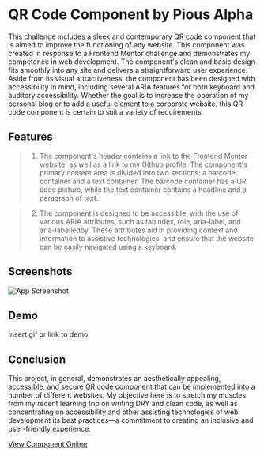 # QR Code Component by Pious Alpha

This challenge includes a sleek and contemporary QR code component that is aimed to improve the functioning of any website. This component was created in response to a Frontend Mentor challenge and demonstrates my competence in web development. The component's clean and basic design fits smoothly into any site and delivers a straightforward user experience. Aside from its visual attractiveness, the component has been designed with accessibility in mind, including several ARIA features for both keyboard and auditory accessibility. Whether the goal is to increase the operation of my personal blog or to add a useful element to a corporate website, this QR code component is certain to suit a variety of requirements.

## Features
> 1. The component's header contains a link to the Frontend Mentor website, as well as a link to my Github profile. The component's primary content area is divided into two sections: a barcode container and a text container. The barcode container has a QR code picture, while the text container contains a headline and a paragraph of text.

> 2. The component is designed to be accessible, with the use of various ARIA attributes, such as tabindex, role, aria-label, and aria-labelledby. These attributes aid in providing context and information to assistive technologies, and ensure that the website can be easily navigated using a keyboard.


## Screenshots

![App Screenshot](https://via.placeholder.com/468x300?text=App+Screenshot+Here)


## Demo

Insert gif or link to demo


## Conclusion

This project, in general, demonstrates an aesthetically appealing, accessible, and secure QR code component that can be implemented into a number of different websites. My objective here is to stretch my muscles from my recent learning trip on writing DRY and clean code, as well as concentrating on accessibility and other assisting technologies of web development  its best practices—a commitment to creating an inclusive and user-friendly experience.

[View Component Online](https://piouscode.github.io/Piouscode-qr-code-component-solution-by-Pious-Alpha/)
